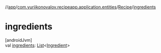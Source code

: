 //[app](../../../index.md)/[com.yuriikonovalov.recipeapp.application.entities](../index.md)/[Recipe](index.md)/[ingredients](ingredients.md)

# ingredients

[androidJvm]\
val [ingredients](ingredients.md): [List](https://kotlinlang.org/api/latest/jvm/stdlib/kotlin.collections/-list/index.html)&lt;[Ingredient](../-ingredient/index.md)&gt;
